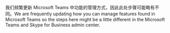 <span data-ttu-id="0c588-101">我们频繁更新 Microsoft Teams 中功能的管理方式，因此此处步骤可能略有不同。</span><span class="sxs-lookup"><span data-stu-id="0c588-101">We are frequently updating how you can manage features found in Microsoft Teams so the steps here might be a little different in the Microsoft Teams and Skype for Business admin center.</span></span>